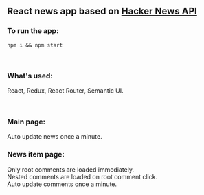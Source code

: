 ## React news app based on [Hacker News API](https://github.com/HackerNews/API)

### To run the app:
`npm i && npm start`

<br>

### What's used:
React, Redux, React Router, Semantic UI.

<br>

### Main page:
Auto update news once a minute.

### News item page:
Only root comments are loaded immediately.<br>
Nested comments are loaded on root comment click.<br>
Auto update comments once a minute.
